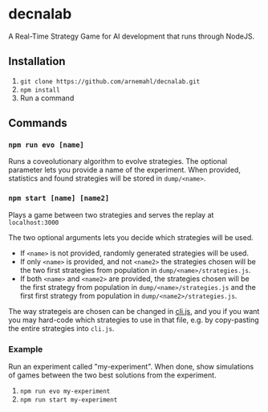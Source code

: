 # decnalab

A Real-Time Strategy Game for AI development that runs through NodeJS.

## Installation

1. `git clone https://github.com/arnemahl/decnalab.git`
2. `npm install`
3. Run a command

## Commands

### `npm run evo [name]`

Runs a coveolutionary algorithm to evolve strategies.
The optional parameter lets you provide a name of the experiment. When provided, statistics and found strategies will be stored in `dump/<name>`.

### `npm start [name] [name2]`
Plays a game between two strategies and serves the replay at `localhost:3000`

The two optional arguments lets you decide which strategies will be used.

* If `<name>` is not provided, randomly generated strategies will be used.
* If only `<name>` is provided, and not `<name2>` the strategies chosen will be the two first strategies from population in `dump/<name>/strategies.js`.
* If both `<name>` and `<name2>` are provided, the strategies chosen will be the first strategy from population in `dump/<name>/strategies.js` and the first first strategy from population in `dump/<name2>/strategies.js`.

The way strategeis are chosen can be changed in [cli.js](./src/util/cli.js), and you if you want you may hard-code which strategies to use in that file, e.g. by copy-pasting the entire strategies into `cli.js`.


### Example

Run an experiment called "my-experiment". When done, show simulations of games between the two best solutions from the experiment.

1. `npm run evo my-experiment`
2. `npm run start my-experiment`
